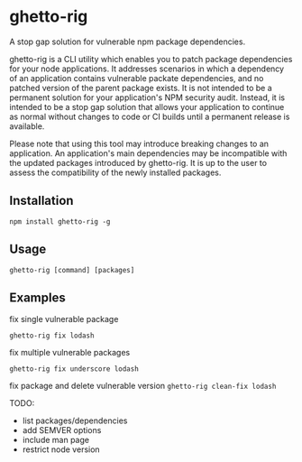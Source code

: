 # ghetto-rig
A stop gap solution for vulnerable npm package dependencies. 

ghetto-rig is a CLI utility which enables you to patch package dependencies for your node applications. 
It addresses scenarios in which a dependency of an application contains vulnerable packate dependencies, and no patched version of the parent package exists. It is not intended to be a permanent solution for your application's NPM security audit. Instead, it is intended to be a stop gap solution that allows your application to continue as normal without changes to code or CI builds until a permanent release is available.

Please note that using this tool may introduce breaking changes to an application. An application's main dependencies may be incompatible with the updated packages introduced by ghetto-rig. It is up to the user to assess the compatibility of the newly installed packages. 

## Installation

`npm install ghetto-rig -g`

## Usage
`ghetto-rig [command] [packages]`

## Examples
fix single vulnerable package

`ghetto-rig fix lodash`

fix multiple vulnerable packages

`ghetto-rig fix underscore lodash`

fix package and delete vulnerable version
`ghetto-rig clean-fix lodash`

TODO:
- list packages/dependencies
- add SEMVER options
- include man page 
- restrict node version